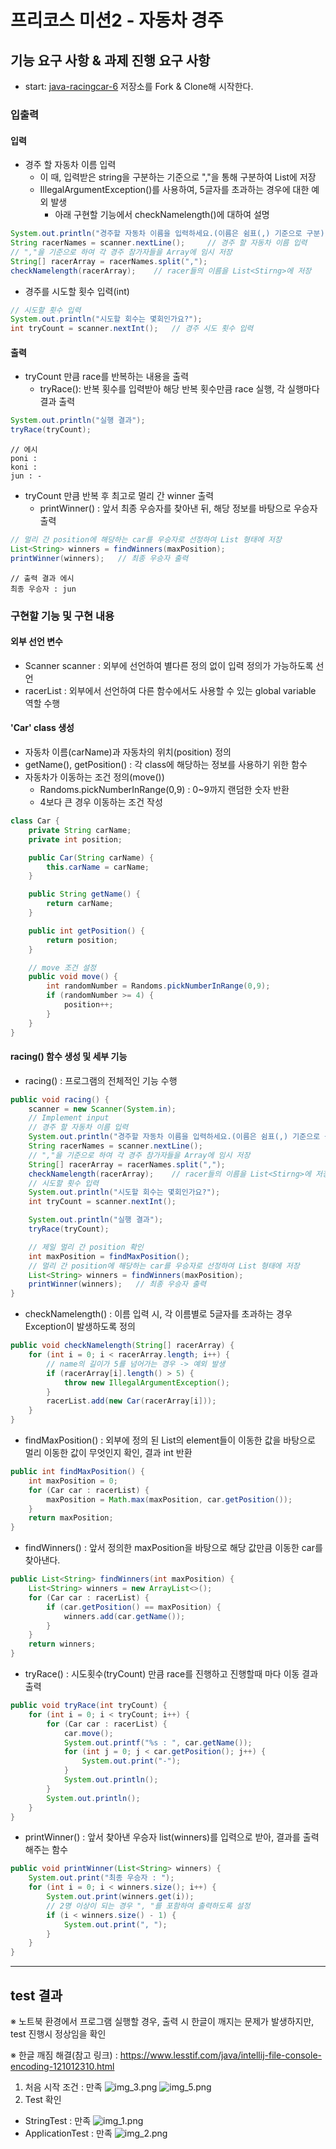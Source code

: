 # 프리코스 미션2 - 자동차 경주

## 기능 요구 사항 & 과제 진행 요구 사항
- start: [java-racingcar-6](https://github.com/woowacourse-precourse/java-racingcar-6) 저장소를 Fork & Clone해 시작한다.
### 입출력
#### 입력
- 경주 할 자동차 이름 입력
  - 이 때, 입력받은 string을 구분하는 기준으로 ","을 통해 구분하여 List에 저장
  - IllegalArgumentException()를 사용하여, 5글자를 초과하는 경우에 대한 예외 발생
    - 아래 구현할 기능에서 checkNamelength()에 대하여 설명
```java
System.out.println("경주할 자동차 이름을 입력하세요.(이름은 쉼표(,) 기준으로 구분)");
String racerNames = scanner.nextLine();     // 경주 할 자동차 이름 입력
// ","을 기준으로 하여 각 경주 참가자들을 Array에 임시 저장
String[] racerArray = racerNames.split(",");
checkNamelength(racerArray);    // racer들의 이름을 List<Stirng>에 저장
```
- 경주를 시도할 횟수 입력(int)
```java
// 시도할 횟수 입력
System.out.println("시도할 회수는 몇회인가요?");
int tryCount = scanner.nextInt();   // 경주 시도 횟수 입력
```


#### 출력
- tryCount 만큼 race를 반복하는 내용을 출력
  - tryRace(): 반복 횟수를 입력받아 해당 반복 횟수만큼 race 실행, 각 실행마다 결과 출력
```java
System.out.println("실행 결과");
tryRace(tryCount);
```
  
```
// 에시
poni : 
koni : 
jun : -
```

- tryCount 만큼 반복 후 최고로 멀리 간 winner 출력
  - printWinner() : 앞서 최종 우승자를 찾아낸 뒤, 해당 정보를 바탕으로 우승자 출력
```java
// 멀리 간 position에 해당하는 car를 우승자로 선정하여 List 형태에 저장
List<String> winners = findWinners(maxPosition);
printWinner(winners);   // 최종 우승자 출력
```
```
// 출력 결과 에시
최종 우승자 : jun
```

### 구현할 기능 및 구현 내용
#### 외부 선언 변수
 - Scanner scanner : 외부에 선언하여 별다른 정의 없이 입력 정의가 가능하도록 선언
 - racerList : 외부에서 선언하여 다른 함수에서도 사용할 수 있는 global variable 역할 수행

#### 'Car' class 생성
- 자동차 이름(carName)과 자동차의 위치(position) 정의
- getName(), getPosition() : 각 class에 해당하는 정보를 사용하기 위한 함수
- 자동차가 이동하는 조건 정의(move())
  - Randoms.pickNumberInRange(0,9) : 0~9까지 랜덤한 숫자 반환
  - 4보다 큰 경우 이동하는 조건 작성
```java
class Car {
    private String carName;
    private int position;

    public Car(String carName) {
        this.carName = carName;
    }

    public String getName() {
        return carName;
    }

    public int getPosition() {
        return position;
    }

    // move 조건 설정
    public void move() {
        int randomNumber = Randoms.pickNumberInRange(0,9);
        if (randomNumber >= 4) {
            position++;
        }
    }
}
```

#### racing() 함수 생성 및 세부 기능
- racing() : 프로그램의 전체적인 기능 수행
```java
public void racing() {
    scanner = new Scanner(System.in);
    // Implement input
    // 경주 할 자동차 이름 입력
    System.out.println("경주할 자동차 이름을 입력하세요.(이름은 쉼표(,) 기준으로 구분)");
    String racerNames = scanner.nextLine();
    // ","을 기준으로 하여 각 경주 참가자들을 Array에 임시 저장
    String[] racerArray = racerNames.split(",");
    checkNamelength(racerArray);    // racer들의 이름을 List<Stirng>에 저장
    // 시도할 횟수 입력
    System.out.println("시도할 회수는 몇회인가요?");
    int tryCount = scanner.nextInt();

    System.out.println("실행 결과");
    tryRace(tryCount);

    // 제일 멀리 간 position 확인
    int maxPosition = findMaxPosition();
    // 멀리 간 position에 해당하는 car를 우승자로 선정하여 List 형태에 저장
    List<String> winners = findWinners(maxPosition);
    printWinner(winners);   // 최종 우승자 출력
}
```
- checkNamelength() : 이름 입력 시, 각 이름별로 5글자를 초과하는 경우 Exception이 발생하도록 정의
```java
public void checkNamelength(String[] racerArray) {
    for (int i = 0; i < racerArray.length; i++) {
        // name의 길이가 5를 넘어가는 경우 -> 예외 발생
        if (racerArray[i].length() > 5) {
            throw new IllegalArgumentException();
        }
        racerList.add(new Car(racerArray[i]));
    }
}
```
  - findMaxPosition() : 외부에 정의 된 List의 element들이 이동한 값을 바탕으로 멀리 이동한 값이 무엇인지 확인, 결과 int 반환
```java
public int findMaxPosition() {
    int maxPosition = 0;
    for (Car car : racerList) {
        maxPosition = Math.max(maxPosition, car.getPosition());
    }
    return maxPosition;
}
```

- findWinners() : 앞서 정의한 maxPosition을 바탕으로 해당 값만큼 이동한 car를 찾아낸다.
```java
public List<String> findWinners(int maxPosition) {
    List<String> winners = new ArrayList<>();
    for (Car car : racerList) {
        if (car.getPosition() == maxPosition) {
            winners.add(car.getName());
        }
    }
    return winners;
}
```
- tryRace() : 시도횟수(tryCount) 만큼 race를 진행하고 진행할때 마다 이동 결과 출력
```java
public void tryRace(int tryCount) {
    for (int i = 0; i < tryCount; i++) {
        for (Car car : racerList) {
            car.move();
            System.out.printf("%s : ", car.getName());
            for (int j = 0; j < car.getPosition(); j++) {
                System.out.print("-");
            }
            System.out.println();
        }
        System.out.println();
    }
}
```
- printWinner() : 앞서 찾아낸 우승자 list(winners)를 입력으로 받아, 결과를 출력해주는 함수
```java
public void printWinner(List<String> winners) {
    System.out.print("최종 우승자 : ");
    for (int i = 0; i < winners.size(); i++) {
        System.out.print(winners.get(i));
        // 2명 이상이 되는 경우 ", "를 포함하여 출력하도록 설정
        if (i < winners.size() - 1) {
            System.out.print(", ");
        }
    }
}
```

---
## test 결과
※ 노트북 환경에서 프로그램 실행할 경우, 출력 시 한글이 깨지는 문제가 발생하지만, test 진행시 정상임을 확인

※ 한글 깨짐 해결(참고 링크) : https://www.lesstif.com/java/intellij-file-console-encoding-121012310.html
1. 처음 시작 조건 : 만족
![img_3.png](img_3.png)
![img_5.png](img_5.png)
2. Test 확인
- StringTest : 만족
![img_1.png](img_1.png)
- ApplicationTest : 만족
![img_2.png](img_2.png)

